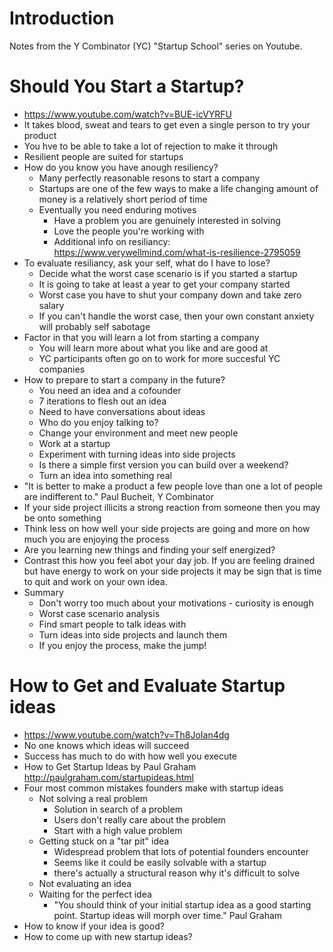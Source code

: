 # Introduction

Notes from the Y Combinator (YC) "Startup School" series on Youtube.

# Should You Start a Startup?

- https://www.youtube.com/watch?v=BUE-icVYRFU
- It takes blood, sweat and tears to get even a single person to try your product
- You hve to be able to take a lot of rejection to make it through
- Resilient people are suited for startups
- How do you know you have anough resiliency?
    - Many perfectly reasonable resons to start a company
    - Startups are one of the few ways to make a life changing amount of money is a relatively short period of time
    - Eventually you need enduring motives
        - Have a problem you are genuinely interested in solving
        - Love the people you're working with
        - Additional info on resiliancy: https://www.verywellmind.com/what-is-resilience-2795059
- To evaluate resiliancy, ask your self, what do I have to lose?
    - Decide what the worst case scenario is if you started a startup
    - It is going to take at least a year to get your company started
    - Worst case you have to shut your company down and take zero salary
    - If you can't handle the worst case, then your own constant anxiety will probably self sabotage
- Factor in that you will learn a lot from starting a company
    - You will learn more about what you like and are good at
    - YC participants often go on to work for more succesful YC companies
- How to prepare to start a company in the future?
    - You need an idea and a cofounder
    - 7 iterations to flesh out an idea
    - Need to have conversations about ideas
    - Who do you enjoy talking to?
    - Change your environment and meet new people
    - Work at a startup
    - Experiment with turning ideas into side projects
    - Is there a simple first version you can build over a weekend?
    - Turn an idea into something real
- "It is better to make a product a few people love than one a lot of people are indifferent to." Paul Bucheit, Y Combinator
- If your side project illicits a strong reaction from someone then you may be onto something
- Think less on how well your side projects are going and more on how much you are enjoying the process
- Are you learning new things and finding your self energized?
- Contrast this how you feel abot your day job. If you are feeling drained but have energy to work on your side projects it may be sign that is time to quit and work on your own idea.
- Summary
    - Don't worry too much about your motivations - curiosity is enough
    - Worst case scenario analysis
    - Find smart people to talk ideas with
    - Turn ideas into side projects and launch them
    - If you enjoy the process, make the jump!

# How to Get and Evaluate Startup ideas

- https://www.youtube.com/watch?v=Th8JoIan4dg
- No one knows which ideas will succeed
- Success has much to do with how well you execute
- How to Get Startup Ideas by Paul Graham http://paulgraham.com/startupideas.html
- Four most common mistakes founders make with startup ideas
    - Not solving a real problem
        - Solution in search of a problem
        - Users don't really care about the problem
        - Start with a high value problem
    - Getting stuck on a "tar pit" idea
        - Widespread problem that lots of potential founders encounter
        - Seems like it could be easily solvable with a startup
        - there's actually a structural reason why it's difficult to solve
    - Not evaluating an idea
    - Waiting for the perfect idea
        - "You should think of your initial startup idea as a good starting point. Startup ideas will morph over time." Paul Graham
- How to know if your idea is good?
- How to come up with new startup ideas?